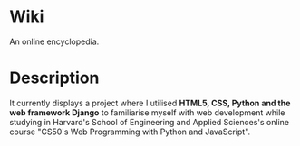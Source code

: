 # Wiki
An online encyclopedia. 

# Description

It currently displays a project where I utilised **HTML5, CSS, Python and the web framework Django** to familiarise myself with web development while studying in Harvard's School of Engineering and Applied Sciences's online course "CS50's Web Programming with Python and JavaScript".
